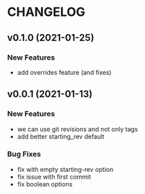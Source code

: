 # CHANGELOG

## v0.1.0 (2021-01-25)

### New Features

- add overrides feature (and fixes)

## v0.0.1 (2021-01-13)

### New Features

- we can use git revisions and not only tags
- add better starting_rev default

### Bug Fixes

- fix with empty starting-rev option
- fix issue with first commit
- fix boolean options


